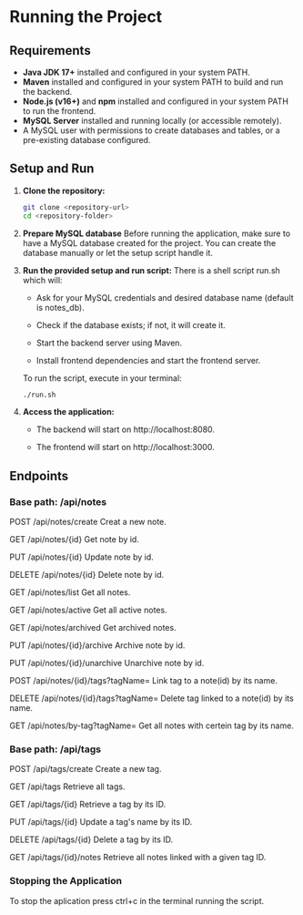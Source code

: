 # Running the Project

## Requirements

- **Java JDK 17+** installed and configured in your system PATH.  
- **Maven** installed and configured in your system PATH to build and run the backend.  
- **Node.js (v16+)** and **npm** installed and configured in your system PATH to run the frontend.  
- **MySQL Server** installed and running locally (or accessible remotely).  
- A MySQL user with permissions to create databases and tables, or a pre-existing database configured.

## Setup and Run

1. **Clone the repository:**

   ```bash
   git clone <repository-url>
   cd <repository-folder>
    ```
2. **Prepare MySQL database**
   Before running the application, make sure to have a MySQL database created for the project. You can create the database manually or let the setup script handle it.

3. **Run the provided setup and run script:**
    There is a shell script run.sh which will:

    - Ask for your MySQL credentials and desired database name (default is notes_db).

    - Check if the database exists; if not, it will create it.

    - Start the backend server using Maven.

    - Install frontend dependencies and start the frontend server.

    To run the script, execute in your terminal:

    ```bash
   ./run.sh
    ```

4. **Access the application:**

    - The backend will start on http://localhost:8080.

    - The frontend will start on http://localhost:3000.
  

## Endpoints
### Base path: /api/notes

POST /api/notes/create
Creat a new note.

GET /api/notes/{id}
Get note by id.

PUT /api/notes/{id}
Update note by id.

DELETE /api/notes/{id}
Delete note by id.

GET /api/notes/list
Get all notes.

GET /api/notes/active
Get all active notes.

GET /api/notes/archived
Get archived notes.

PUT /api/notes/{id}/archive
Archive note by id.

PUT /api/notes/{id}/unarchive
Unarchive note by id.

POST /api/notes/{id}/tags?tagName=
Link tag to a note(id) by its name.

DELETE /api/notes/{id}/tags?tagName=
Delete tag linked to a note(id) by its name.

GET /api/notes/by-tag?tagName=
Get all notes with certein tag by its name.

### Base path: /api/tags

POST /api/tags/create
Create a new tag.

GET /api/tags
Retrieve all tags.

GET /api/tags/{id}
Retrieve a tag by its ID.

PUT /api/tags/{id}
Update a tag's name by its ID.

DELETE /api/tags/{id}
Delete a tag by its ID.

GET /api/tags/{id}/notes
Retrieve all notes linked with a given tag ID.

### Stopping the Application

To stop the aplication press ctrl+c in the terminal running the script.